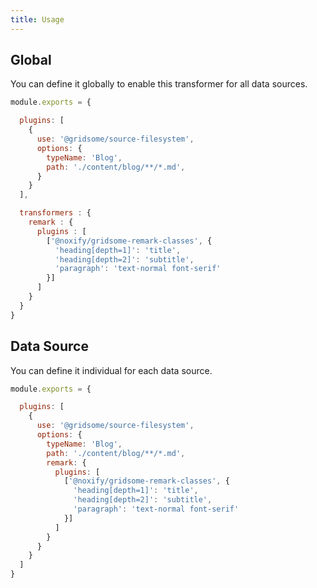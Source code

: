 ```yaml
---
title: Usage
---
```


## Global

You can define it globally to enable this transformer for all data sources.

```js:title=gridsome.config.js
module.exports = {

  plugins: [
    {
      use: '@gridsome/source-filesystem',
      options: {
        typeName: 'Blog',
        path: './content/blog/**/*.md',
      }
    }
  ],

  transformers : {
    remark : {
      plugins : [
        ['@noxify/gridsome-remark-classes', {
          'heading[depth=1]': 'title',
          'heading[depth=2]': 'subtitle',
          'paragraph': 'text-normal font-serif'
        }]
      ]
    }
  }
}
```

## Data Source

You can define it individual for each data source.

```js:title=gridsome.config.js
module.exports = {

  plugins: [
    {
      use: '@gridsome/source-filesystem',
      options: {
        typeName: 'Blog',
        path: './content/blog/**/*.md',
        remark: {
          plugins: [
            ['@noxify/gridsome-remark-classes', {
              'heading[depth=1]': 'title',
              'heading[depth=2]': 'subtitle',
              'paragraph': 'text-normal font-serif'
            }]
          ]
        }
      }
    }
  ]
}
```